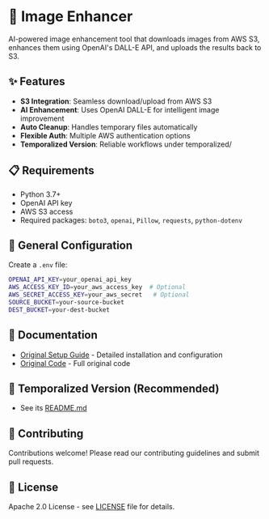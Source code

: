 # 🎨 Image Enhancer

AI-powered image enhancement tool that downloads images from AWS S3, enhances them using OpenAI's DALL-E API, and uploads the results back to S3.

## ✨ Features

- **S3 Integration**: Seamless download/upload from AWS S3
- **AI Enhancement**: Uses OpenAI DALL-E for intelligent image improvement
- **Auto Cleanup**: Handles temporary files automatically
- **Flexible Auth**: Multiple AWS authentication options
- **Temporalized Version**: Reliable workflows under temporalized/

## 📋 Requirements

- Python 3.7+
- OpenAI API key
- AWS S3 access
- Required packages: `boto3`, `openai`, `Pillow`, `requests`, `python-dotenv`

## 🔧 General Configuration

Create a `.env` file:
```bash
OPENAI_API_KEY=your_openai_api_key
AWS_ACCESS_KEY_ID=your_aws_access_key  # Optional
AWS_SECRET_ACCESS_KEY=your_aws_secret   # Optional
SOURCE_BUCKET=your-source-bucket
DEST_BUCKET=your-dest-bucket
```

## 📖 Documentation

- [Original Setup Guide](SETUP.md) - Detailed installation and configuration
- [Original Code](original/image-enhancer.py) - Full original code

## 🔄 Temporalized Version (Recommended)

- See its [README.md](temporalized/README.md)

## 🤝 Contributing

Contributions welcome! Please read our contributing guidelines and submit pull requests.

## 📄 License

Apache 2.0 License - see [LICENSE](LICENSE) file for details.
